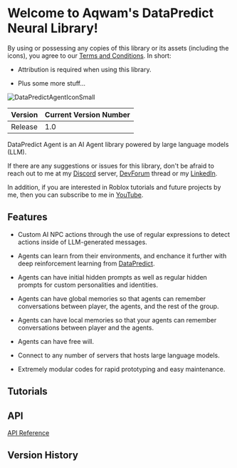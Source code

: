 # Welcome to Aqwam's DataPredict Neural Library!

By using or possessing any copies of this library or its assets (including the icons), you agree to our [Terms and Conditions](TermsAndConditions.md). In short:

* Attribution is required when using this library.

* Plus some more stuff...

![DataPredictAgentIconSmall](https://github.com/user-attachments/assets/7d92d759-5771-48dd-b934-2220817d4a28)

| Version | Current Version Number |
|---------|------------------------|
| Release | 1.0                    |

DataPredict Agent is an AI Agent library powered by large language models (LLM).

If there are any suggestions or issues for this library, don't be afraid to reach out to me at my [Discord](https://discord.gg/BAZsynkede) server, [DevForum](https://devforum.roblox.com/t/datapredict-neural-version-beta-zero-pytorch-like-deep-learning-library-meets-roblox/3010845) thread or my [LinkedIn](https://www.linkedin.com/in/aqwam-harish-aiman/).

In addition, if you are interested in Roblox tutorials and future projects by me, then you can subscribe to me in [YouTube](https://www.youtube.com/channel/UCUrwoxv5dufEmbGsxyEUPZw).

## Features

* Custom AI NPC actions through the use of regular expressions to detect actions inside of LLM-generated messages.

* Agents can learn from their environments, and enchance it further with deep reinforcement learning from [DataPredict](https://aqwamcreates.github.io/DataPredict/).

* Agents can have initial hidden prompts as well as regular hidden prompts for custom personalities and identities.

* Agents can have global memories so that agents can remember conversations between player, the agents, and the rest of the group.

* Agents can have local memories so that your agents can remember conversations between player and the agents.

* Agents can have free will.

* Connect to any number of servers that hosts large language models.

* Extremely modular codes for rapid prototyping and easy maintenance.

## Tutorials

## API

[API Reference](API.md)

## Version History
